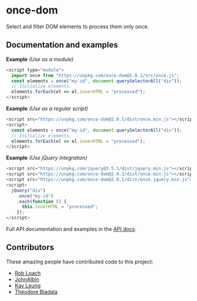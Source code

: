 # once-dom

Select and filter DOM elements to process them only once.

## Documentation and examples

**Example** *(Use as a module)*
```js
<script type="module">
  import once from "https://unpkg.com/once-dom@2.0.1/src/once.js";
  const elements = once("my-id", document.querySelectorAll("div"));
  // Initialize elements.
  elements.forEach(el => el.innerHTML = "processed");
</script>
```
**Example** *(Use as a regular script)*
```js
<script src="https://unpkg.com/once-dom@2.0.1/dist/once.min.js"></script>
<script>
  const elements = once("my-id", document.querySelectorAll("div"));
  // Initialize elements.
  elements.forEach(el => el.innerHTML = "processed");
</script>
```
**Example** *(Use jQuery integration)*
```js
<script src="https://unpkg.com/jquery@3.5.1/dist/jquery.min.js"></script>
<script src="https://unpkg.com/once-dom@2.0.1/dist/once.min.js"></script>
<script src="https://unpkg.com/once-dom@2.0.1/dist/once.jquery.min.js"></script>
<script>
  jQuery("div")
    .once("my-id")
    .each(function () {
      this.innerHTML = "processed";
    });
</script>
```

Full API documentation and examples in the [API docs](API.md).

## Contributors

These amazing people have contributed code to this project:

- [Rob Loach](https://github.com/RobLoach)
- [JohnAlbin](https://github.com/JohnAlbin)
- [Kay Leung](https://github.com/KayLeung)
- [Théodore Biadala](https://github.com/theodoreb)



